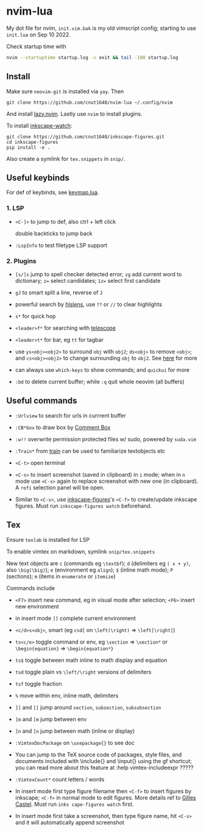 # nvim-lua

My dot file for nvim, `init.vim.bak` is my old vimscript config; starting to use `init.lua` on Sep 10 2022.

Check startup time with
```bash
nvim --startuptime startup.log -c exit && tail -100 startup.log
```

## Install

Make sure `neovim-git` is installed via `yay`. Then
```shell
git clone https://github.com/cnut1648/nvim-lua ~/.config/nvim
```

And install [lazy.nvim](https://github.com/folke/lazy.nvim#-installation).
Lastly use `nvim` to install plugins.

To install [inkscape-watch](https://github.com/cnut1648/inkscape-figures):
```shell
git clone https://github.com/cnut1648/inkscape-figures.git
cd inkscape-figures
pip install -e .
```

Also create a symlink for `tex.snippets` in `snip/`.

## Useful keybinds

For def of keybinds, see [keymap.lua](lua/core/keymaps.lua).

### 1. LSP

- `<C-]>` to jump to def, also ctrl + left click

  double backticks to jump back

- `:LspInfo` to test filetype LSP support

### 2. Plugins

- `[s/]s` jump to spell checker detected error; `zg` add current word to dictionary; `z=` select candidates; `1z=` select first candidate

- `gJ` to smart split a line, reverse of `J`

- powerful search by [hlslens](https://github.com/kevinhwang91/nvim-hlslens), use `??` or `//` to clear highlights

- `s*` for quick hop

- `<leader>f*` for searching with [telescope](https://github.com/nvim-telescope/telescope.nvim#pickers)

- `<leader>t*` for bar, eg `tt` for tagbar

- use `ys<obj><obj2>` to surround `obj` with `obj2`; `ds<obj>` to remove `<obj>`; and `cs<obj><obj2>` to change surrounding `obj` to `obj2`. See [here](https://github.com/kylechui/nvim-surround#rocket-usage) for more

- can always use `which-keys` to show commands; and `quickui` for more

- `:bd` to delete current buffer; while `:q` quit whole neovim (all buffers)

## Useful commands

- `:Urlview` to search for urls in currrent buffer

- `:CB*box` to draw box by [Comment Box](https://github.com/LudoPinelli/comment-box.nvim)

- `:w!!` overwrite permission protected files w/ sudo, powered by `suda.vim`

- `:Train*` from [train](https://github.com/tjdevries/train.nvim) can be used to familiarize textobjects etc

- `<C-t>` open terminal

- `<C-s>` to insert screenshot (saved in clipboard) in `i` mode; when in `n` mode use `<C-s>` again to replace screenshot with new one (in clipboard). A `rofi` selection panel will be open.

- Similar to `<C-s>`, use [inkscape-figures](https://github.com/cnut1648/inkscape-figures)'s `<C-f>` to create/update inkscape figures. Must run `inkscape-figures watch` beforehand.

## Tex

Ensure `texlab` is installed for LSP

To enable vimtex on markdown, symlink `snip/tex.snippets`

New text objects are `c` (commands eg `\textbf`); `d` (delimiters eg `( x + y)`, also `\big(\big)`); `e` (environment eg `align`); `$` (inline math mode); `P` (sections); `m` (items in `enumerate` or `itemize`)

Commands include

- `<F7>` insert new command, eg in visual mode after selection; `<F6>` insert new environment

- in insert mode `]]` complete current environment

- `<c/d>s<obj>`, smart (eg `csd[` on `\left(\right)` => `\left[\right]`)

- `ts<c/e>` toggle command or env, eg `\section` => `\section*` or `\begin{equation}` => `\begin{equation*}`

- `ts$` toggle between math inline to math display and equation

- `tsd` toggle plain vs `\left/\right` versions of delimiters

- `tsf` toggle fraction

- `%` move within env, inline math, delimiters

- `]]` and `[[` jump around `section`, `subsection`, `subsubsection`

- `]m` and `[m` jump between env

- `]n` and `[n` jump between math (inline or display)

- `:VimtexDocPackage` on `\usepackage{}` to see doc

- You can jump to the TeX source code of packages, style files, and documents included with \include{} and \input{} using the gf shortcut; you can read more about this feature at :help vimtex-includeexpr ?????

- `:VimtexCount*` count letters / words

- In insert mode first type figure filename then `<C-f>` to insert figures by inkscape; `<C-f>` in normal mode to edit figures. More details ref to [Gilles Castel](https://github.com/gillescastel/inkscape-figures). Must run `inks cape-figures watch` first.

- In insert mode first take a screenshot, then type figure name, hit `<C-s>` and it will automatically append screenshot
